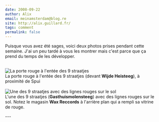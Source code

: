 ```yaml
---
date: 2008-09-22
author: Alix
email: meinamsterdam@blog.re
site: http://alix.guillard.fr/
tags: comment
permalink: false
---
```


<p>
Puisque vous avez été sages, voici deux photos prises pendant cette semaine. J'ai un peu tardé à vous les montrer mais c'est parce que ça prend du temps de les développer.
<br/><br/>

<img src="http://blog.re/me-in-amsterdam/images/photos/2008-07/9-straatjes-rood-deur.jpg" alt="La porte rouge à l'entée des 9 straatjes" /><br/>
La porte rouge à l'entée des 9 straatjes (devant <b>Wijde Heisteeg</b>), à proximité de Spui<br/>
<br/>
<img src="http://blog.re/me-in-amsterdam/images/photos/2008-07/9-straatjes-strippen-op-vloer.jpg" alt="Une des 9 straatjes avec des lignes rouges sur le sol" /><br/>
L'une des 9 straatjes (<b>Gasthuismolensteeg</b>) avec des lignes rouges sur le sol. Notez le magasin <b>Wax Reccords</b> à l'arrière plan qui a rempli sa vitrine de rouge.
</p>
---